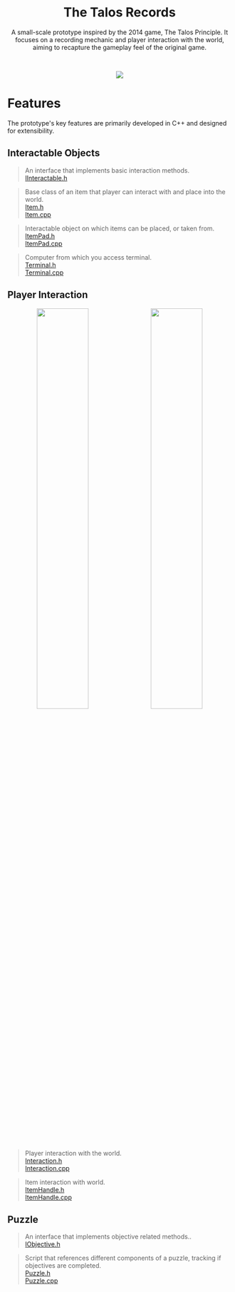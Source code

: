 <h1 align="center">
    <b>The Talos Records</b>
</h1>

<p align="center">
    A small-scale prototype inspired by the 2014 game, The Talos Principle. It focuses on a recording mechanic and player interaction with the world, aiming to recapture the gameplay feel of the original game.
</p>

<br>

<p align="center">
  <img src="https://github.com/user-attachments/assets/02886080-ce39-4db7-b225-f66f619ed87d"/>
</p>

# Features
The prototype's key features are primarily developed in C++ and designed for extensibility.

## Interactable Objects
>An interface that implements basic interaction methods.  
>[IInteractable.h](TalosRecords/Source/TalosRecords/IInteractable.h)

>Base class of an item that player can interact with and place into the world.  
>[Item.h](TalosRecords/Source/TalosRecords/Item.h)  
>[Item.cpp](TalosRecords/Source/TalosRecords/Item.cpp)

>Interactable object on which items can be placed, or taken from.  
>[ItemPad.h](TalosRecords/Source/TalosRecords/ItemPad.h)  
>[ItemPad.cpp](TalosRecords/Source/TalosRecords/Item.cpp)

>Computer from which you access terminal.  
>[Terminal.h](TalosRecords/Source/TalosRecords/Terminal.h)  
>[Terminal.cpp](TalosRecords/Source/TalosRecords/Terminal.cpp)

## Player Interaction

<p align="center">
  <img src="https://github.com/user-attachments/assets/afdf3fd2-5a7e-4567-ae7d-4834b4d0bc7a" style="width: 48%; margin-right: 2%;" />
  <img src="https://github.com/user-attachments/assets/56433ee7-1d93-481c-a063-f5a8235bc58d" style="width: 48%;" />
</p>

>Player interaction with the world.  
>[Interaction.h](TalosRecords/Source/TalosRecords/Interaction.h)  
>[Interaction.cpp](TalosRecords/Source/TalosRecords/Interaction.cpp)

>Item interaction with world.  
>[ItemHandle.h](TalosRecords/Source/TalosRecords/ItemHandle.h)  
>[ItemHandle.cpp](TalosRecords/Source/TalosRecords/ItemHandle.cpp)  

## Puzzle
>An interface that implements objective related methods..  
>[IObjective.h](TalosRecords/Source/TalosRecords/IObjective.h)  

>Script that references different components of a puzzle, tracking if objectives are completed.  
>[Puzzle.h](TalosRecords/Source/TalosRecords/Puzzle.h)  
>[Puzzle.cpp](TalosRecords/Source/TalosRecords/Puzzle.cpp)  

